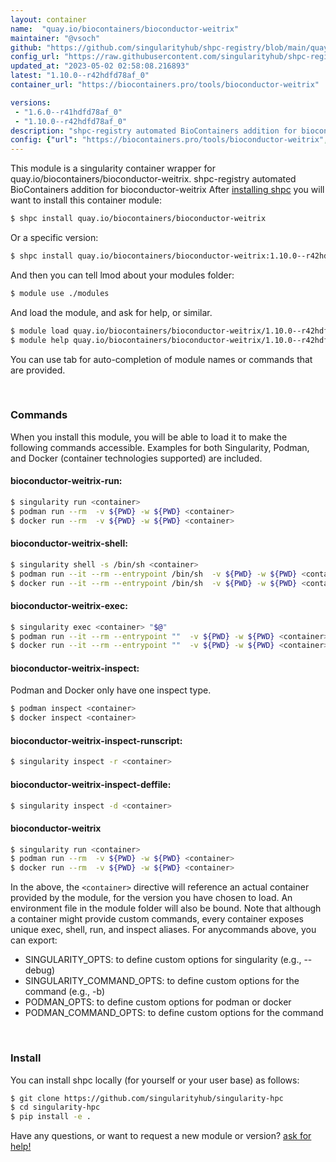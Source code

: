 ```yaml
---
layout: container
name:  "quay.io/biocontainers/bioconductor-weitrix"
maintainer: "@vsoch"
github: "https://github.com/singularityhub/shpc-registry/blob/main/quay.io/biocontainers/bioconductor-weitrix/container.yaml"
config_url: "https://raw.githubusercontent.com/singularityhub/shpc-registry/main/quay.io/biocontainers/bioconductor-weitrix/container.yaml"
updated_at: "2023-05-02 02:58:08.216893"
latest: "1.10.0--r42hdfd78af_0"
container_url: "https://biocontainers.pro/tools/bioconductor-weitrix"

versions:
 - "1.6.0--r41hdfd78af_0"
 - "1.10.0--r42hdfd78af_0"
description: "shpc-registry automated BioContainers addition for bioconductor-weitrix"
config: {"url": "https://biocontainers.pro/tools/bioconductor-weitrix", "maintainer": "@vsoch", "description": "shpc-registry automated BioContainers addition for bioconductor-weitrix", "latest": {"1.10.0--r42hdfd78af_0": "sha256:e8fb4c6e3b18c33e981ba4bd85694016f2ce658718b605f14f34592f0b2b4180"}, "tags": {"1.6.0--r41hdfd78af_0": "sha256:c5989f3483caadb7bda5a89e558444c312ba72cb45b6e6791c358ecb013be781", "1.10.0--r42hdfd78af_0": "sha256:e8fb4c6e3b18c33e981ba4bd85694016f2ce658718b605f14f34592f0b2b4180"}, "docker": "quay.io/biocontainers/bioconductor-weitrix"}
---
```


This module is a singularity container wrapper for quay.io/biocontainers/bioconductor-weitrix.
shpc-registry automated BioContainers addition for bioconductor-weitrix
After [installing shpc](#install) you will want to install this container module:


```bash
$ shpc install quay.io/biocontainers/bioconductor-weitrix
```

Or a specific version:

```bash
$ shpc install quay.io/biocontainers/bioconductor-weitrix:1.10.0--r42hdfd78af_0
```

And then you can tell lmod about your modules folder:

```bash
$ module use ./modules
```

And load the module, and ask for help, or similar.

```bash
$ module load quay.io/biocontainers/bioconductor-weitrix/1.10.0--r42hdfd78af_0
$ module help quay.io/biocontainers/bioconductor-weitrix/1.10.0--r42hdfd78af_0
```

You can use tab for auto-completion of module names or commands that are provided.

<br>

### Commands

When you install this module, you will be able to load it to make the following commands accessible.
Examples for both Singularity, Podman, and Docker (container technologies supported) are included.

#### bioconductor-weitrix-run:

```bash
$ singularity run <container>
$ podman run --rm  -v ${PWD} -w ${PWD} <container>
$ docker run --rm  -v ${PWD} -w ${PWD} <container>
```

#### bioconductor-weitrix-shell:

```bash
$ singularity shell -s /bin/sh <container>
$ podman run --it --rm --entrypoint /bin/sh  -v ${PWD} -w ${PWD} <container>
$ docker run --it --rm --entrypoint /bin/sh  -v ${PWD} -w ${PWD} <container>
```

#### bioconductor-weitrix-exec:

```bash
$ singularity exec <container> "$@"
$ podman run --it --rm --entrypoint ""  -v ${PWD} -w ${PWD} <container> "$@"
$ docker run --it --rm --entrypoint ""  -v ${PWD} -w ${PWD} <container> "$@"
```

#### bioconductor-weitrix-inspect:

Podman and Docker only have one inspect type.

```bash
$ podman inspect <container>
$ docker inspect <container>
```

#### bioconductor-weitrix-inspect-runscript:

```bash
$ singularity inspect -r <container>
```

#### bioconductor-weitrix-inspect-deffile:

```bash
$ singularity inspect -d <container>
```



#### bioconductor-weitrix

```bash
$ singularity run <container>
$ podman run --rm  -v ${PWD} -w ${PWD} <container>
$ docker run --rm  -v ${PWD} -w ${PWD} <container>
```


In the above, the `<container>` directive will reference an actual container provided
by the module, for the version you have chosen to load. An environment file in the
module folder will also be bound. Note that although a container
might provide custom commands, every container exposes unique exec, shell, run, and
inspect aliases. For anycommands above, you can export:

 - SINGULARITY_OPTS: to define custom options for singularity (e.g., --debug)
 - SINGULARITY_COMMAND_OPTS: to define custom options for the command (e.g., -b)
 - PODMAN_OPTS: to define custom options for podman or docker
 - PODMAN_COMMAND_OPTS: to define custom options for the command

<br>

### Install

You can install shpc locally (for yourself or your user base) as follows:

```bash
$ git clone https://github.com/singularityhub/singularity-hpc
$ cd singularity-hpc
$ pip install -e .
```

Have any questions, or want to request a new module or version? [ask for help!](https://github.com/singularityhub/singularity-hpc/issues)